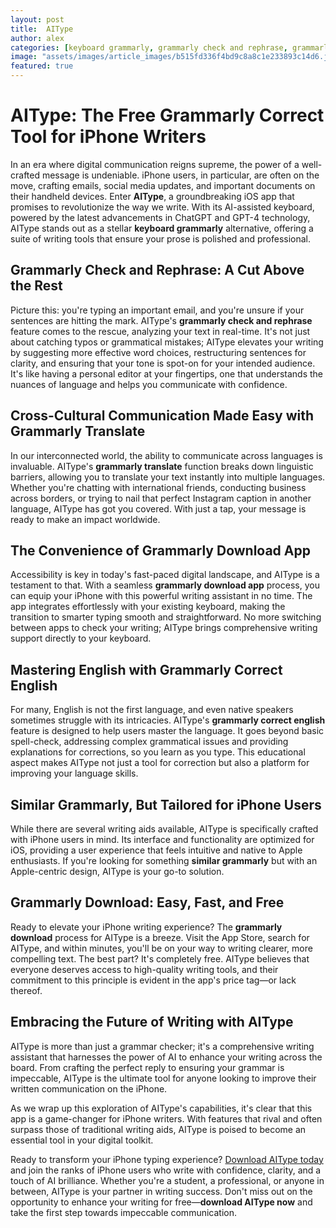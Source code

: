 ```yaml
---
layout: post
title:  AIType
author: alex
categories: [keyboard grammarly, grammarly check and rephrase, grammarly translate, grammarly download app, grammarly correct english, grammarly download, similar grammarly]
image: "assets/images/article_images/b515fd336f4bd9c8a8c1e233893c14d6.jpg"
featured: true
---
```


# AIType: The Free Grammarly Correct Tool for iPhone Writers

In an era where digital communication reigns supreme, the power of a well-crafted message is undeniable. iPhone users, in particular, are often on the move, crafting emails, social media updates, and important documents on their handheld devices. Enter **AIType**, a groundbreaking iOS app that promises to revolutionize the way we write. With its AI-assisted keyboard, powered by the latest advancements in ChatGPT and GPT-4 technology, AIType stands out as a stellar **keyboard grammarly** alternative, offering a suite of writing tools that ensure your prose is polished and professional.

## Grammarly Check and Rephrase: A Cut Above the Rest

Picture this: you're typing an important email, and you're unsure if your sentences are hitting the mark. AIType's **grammarly check and rephrase** feature comes to the rescue, analyzing your text in real-time. It's not just about catching typos or grammatical mistakes; AIType elevates your writing by suggesting more effective word choices, restructuring sentences for clarity, and ensuring that your tone is spot-on for your intended audience. It's like having a personal editor at your fingertips, one that understands the nuances of language and helps you communicate with confidence.

## Cross-Cultural Communication Made Easy with Grammarly Translate

In our interconnected world, the ability to communicate across languages is invaluable. AIType's **grammarly translate** function breaks down linguistic barriers, allowing you to translate your text instantly into multiple languages. Whether you're chatting with international friends, conducting business across borders, or trying to nail that perfect Instagram caption in another language, AIType has got you covered. With just a tap, your message is ready to make an impact worldwide.

## The Convenience of Grammarly Download App

Accessibility is key in today's fast-paced digital landscape, and AIType is a testament to that. With a seamless **grammarly download app** process, you can equip your iPhone with this powerful writing assistant in no time. The app integrates effortlessly with your existing keyboard, making the transition to smarter typing smooth and straightforward. No more switching between apps to check your writing; AIType brings comprehensive writing support directly to your keyboard.

## Mastering English with Grammarly Correct English

For many, English is not the first language, and even native speakers sometimes struggle with its intricacies. AIType's **grammarly correct english** feature is designed to help users master the language. It goes beyond basic spell-check, addressing complex grammatical issues and providing explanations for corrections, so you learn as you type. This educational aspect makes AIType not just a tool for correction but also a platform for improving your language skills.

## Similar Grammarly, But Tailored for iPhone Users

While there are several writing aids available, AIType is specifically crafted with iPhone users in mind. Its interface and functionality are optimized for iOS, providing a user experience that feels intuitive and native to Apple enthusiasts. If you're looking for something **similar grammarly** but with an Apple-centric design, AIType is your go-to solution.

## Grammarly Download: Easy, Fast, and Free

Ready to elevate your iPhone writing experience? The **grammarly download** process for AIType is a breeze. Visit the App Store, search for AIType, and within minutes, you'll be on your way to writing clearer, more compelling text. The best part? It's completely free. AIType believes that everyone deserves access to high-quality writing tools, and their commitment to this principle is evident in the app's price tag—or lack thereof.

## Embracing the Future of Writing with AIType

AIType is more than just a grammar checker; it's a comprehensive writing assistant that harnesses the power of AI to enhance your writing across the board. From crafting the perfect reply to ensuring your grammar is impeccable, AIType is the ultimate tool for anyone looking to improve their written communication on the iPhone.

As we wrap up this exploration of AIType's capabilities, it's clear that this app is a game-changer for iPhone writers. With features that rival and often surpass those of traditional writing aids, AIType is poised to become an essential tool in your digital toolkit.

Ready to transform your iPhone typing experience? [Download AIType today](https://apps.apple.com/us/app/aitype-grammar-check-keyboard/id6469163944) and join the ranks of iPhone users who write with confidence, clarity, and a touch of AI brilliance. Whether you're a student, a professional, or anyone in between, AIType is your partner in writing success. Don't miss out on the opportunity to enhance your writing for free—**download AIType now** and take the first step towards impeccable communication.